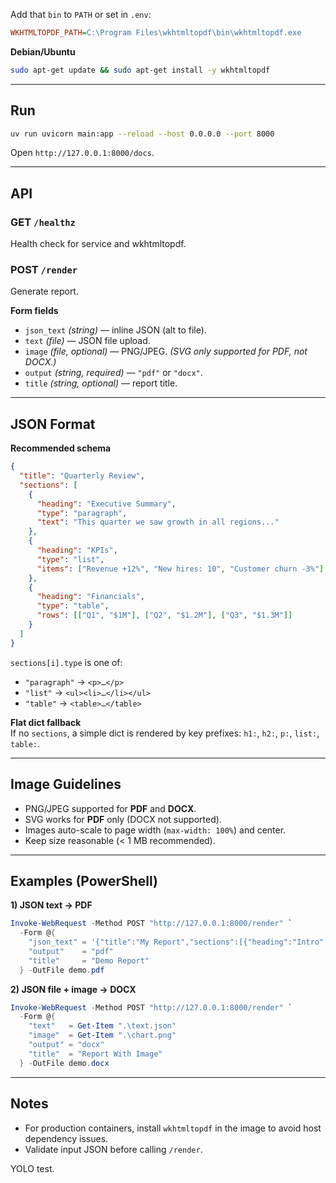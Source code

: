 Add that `bin` to `PATH` or set in `.env`:
~~~ini
WKHTMLTOPDF_PATH=C:\Program Files\wkhtmltopdf\bin\wkhtmltopdf.exe
~~~

**Debian/Ubuntu**
~~~bash
sudo apt-get update && sudo apt-get install -y wkhtmltopdf
~~~

---

## Run
~~~bash
uv run uvicorn main:app --reload --host 0.0.0.0 --port 8000
~~~
Open `http://127.0.0.1:8000/docs`.

---

## API

### GET `/healthz`
Health check for service and wkhtmltopdf.

### POST `/render`
Generate report.

**Form fields**
- `json_text` *(string)* — inline JSON (alt to file).
- `text` *(file)* — JSON file upload.
- `image` *(file, optional)* — PNG/JPEG. *(SVG only supported for PDF, not DOCX.)*
- `output` *(string, required)* — `"pdf"` or `"docx"`.
- `title` *(string, optional)* — report title.

---

## JSON Format

**Recommended schema**
~~~json
{
  "title": "Quarterly Review",
  "sections": [
    {
      "heading": "Executive Summary",
      "type": "paragraph",
      "text": "This quarter we saw growth in all regions..."
    },
    {
      "heading": "KPIs",
      "type": "list",
      "items": ["Revenue +12%", "New hires: 10", "Customer churn -3%"]
    },
    {
      "heading": "Financials",
      "type": "table",
      "rows": [["Q1", "$1M"], ["Q2", "$1.2M"], ["Q3", "$1.3M"]]
    }
  ]
}
~~~

`sections[i].type` is one of:
- `"paragraph"` → `<p>…</p>`
- `"list"` → `<ul><li>…</li></ul>`
- `"table"` → `<table>…</table>`

**Flat dict fallback**  
If no `sections`, a simple dict is rendered by key prefixes: `h1:`, `h2:`, `p:`, `list:`, `table:`.

---

## Image Guidelines
- PNG/JPEG supported for **PDF** and **DOCX**.
- SVG works for **PDF** only (DOCX not supported).
- Images auto-scale to page width (`max-width: 100%`) and center.
- Keep size reasonable (< 1 MB recommended).

---

## Examples (PowerShell)

**1) JSON text → PDF**
~~~powershell
Invoke-WebRequest -Method POST "http://127.0.0.1:8000/render" `
  -Form @{
    "json_text" = '{"title":"My Report","sections":[{"heading":"Intro","type":"paragraph","text":"Hello"}]}'
    "output"    = "pdf"
    "title"     = "Demo Report"
  } -OutFile demo.pdf
~~~

**2) JSON file + image → DOCX**
~~~powershell
Invoke-WebRequest -Method POST "http://127.0.0.1:8000/render" `
  -Form @{
    "text"   = Get-Item ".\text.json"
    "image"  = Get-Item ".\chart.png"
    "output" = "docx"
    "title"  = "Report With Image"
  } -OutFile demo.docx
~~~

---

## Notes
- For production containers, install `wkhtmltopdf` in the image to avoid host dependency issues.
- Validate input JSON before calling `/render`.

YOLO test.
